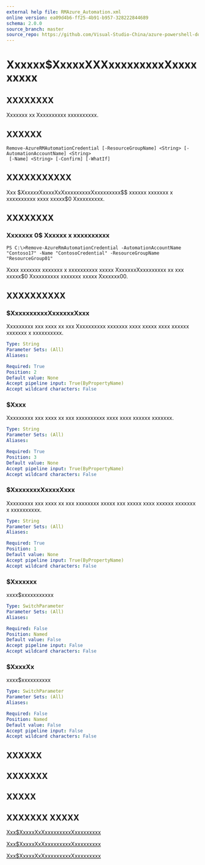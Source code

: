 ```yaml
---
external help file: RMAzure_Automation.xml
online version: ea09d4b6-ff25-4b91-b957-328222844689
schema: 2.0.0
source_branch: master
source_repo: https://github.com/Visual-Studio-China/azure-powershell-docs-int
---
```


# Xxxxxx$XxxxxXXXxxxxxxxxxXxxxxxxxxx
## XXXXXXXX
Xxxxxxx xx Xxxxxxxxxx xxxxxxxxxx.

## XXXXXX

```
Remove-AzureRMAutomationCredential [-ResourceGroupName] <String> [-AutomationAccountName] <String>
 [-Name] <String> [-Confirm] [-WhatIf]
```

## XXXXXXXXXXX
Xxx $$Xxxxxx$XxxxxXxXxxxxxxxxxXxxxxxxxxx$$ xxxxxx xxxxxxx x xxxxxxxxxx xxxx xxxxx$0 Xxxxxxxxxx.

## XXXXXXXX

### Xxxxxxx 0$ Xxxxxx x xxxxxxxxxx
```
PS C:\>Remove-AzureRmAutomationCredential -AutomationAccountName "Contoso17" -Name "ContosoCredential" -ResourceGroupName "ResourceGroup01"
```

Xxxx xxxxxxx xxxxxxx x xxxxxxxxxx xxxxx XxxxxxxXxxxxxxxxx xx xxx xxxxx$0 Xxxxxxxxxx xxxxxxx xxxxx Xxxxxxx00.

## XXXXXXXXXX

### $XxxxxxxxxxXxxxxxxXxxx
Xxxxxxxxx xxx xxxx xx xxx Xxxxxxxxxx xxxxxxx xxxx xxxxx xxxx xxxxxx xxxxxxx x xxxxxxxxxx.

```yaml
Type: String
Parameter Sets: (All)
Aliases: 

Required: True
Position: 2
Default value: None
Accept pipeline input: True(ByPropertyName)
Accept wildcard characters: False
```

### $Xxxx
Xxxxxxxxx xxx xxxx xx xxx xxxxxxxxxx xxxx xxxx xxxxxx xxxxxxx.

```yaml
Type: String
Parameter Sets: (All)
Aliases: 

Required: True
Position: 3
Default value: None
Accept pipeline input: True(ByPropertyName)
Accept wildcard characters: False
```

### $XxxxxxxxXxxxxXxxx
Xxxxxxxxx xxx xxxx xx xxx xxxxxxxx xxxxx xxx xxxxx xxxx xxxxxx xxxxxxx x xxxxxxxxxx.

```yaml
Type: String
Parameter Sets: (All)
Aliases: 

Required: True
Position: 1
Default value: None
Accept pipeline input: True(ByPropertyName)
Accept wildcard characters: False
```

### $Xxxxxxx
xxxx$xxxxxxxxxxx

```yaml
Type: SwitchParameter
Parameter Sets: (All)
Aliases: 

Required: False
Position: Named
Default value: False
Accept pipeline input: False
Accept wildcard characters: False
```

### $XxxxXx
xxxx$xxxxxxxxxx

```yaml
Type: SwitchParameter
Parameter Sets: (All)
Aliases: 

Required: False
Position: Named
Default value: False
Accept pipeline input: False
Accept wildcard characters: False
```

## XXXXXX

## XXXXXXX

## XXXXX

## XXXXXXX XXXXX

[Xxx$XxxxxXxXxxxxxxxxxXxxxxxxxxx](ea09d4b6-ff25-4b91-b957-328222844689)

[Xxx$XxxxxXxXxxxxxxxxxXxxxxxxxxx](2e0b5b0e-df2b-4747-bb42-8e6b94f397e0)

[Xxx$XxxxxXxXxxxxxxxxxXxxxxxxxxx](f0f039fd-2b0b-4993-8408-471e0f7ad10b)


